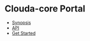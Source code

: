 <div class="markdown-portal">
	<h1>Clouda-core Portal</h1>
	<ul>
		<li>
			<a href="/clouda/core/synopsis">Synopsis</a>
		</li>
		<li>
			<a href="/clouda/core/api">API</a>
		</li>
		<li>
			<a href="/clouda/core/getstart">Get Started</a>
		</li>
	</ul>
</div>
